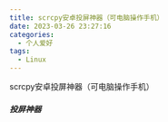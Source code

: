 ```yaml
---
title: scrcpy安卓投屏神器（可电脑操作手机）
date: 2023-03-26 23:27:16
categories:
  - 个人爱好
tags: 
  - Linux
---
```


scrcpy安卓投屏神器（可电脑操作手机）

<!-- more -->

##### 投屏神器
